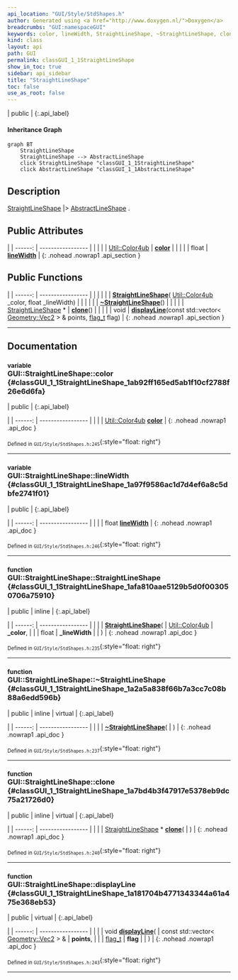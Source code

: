 ```yaml
---
api_location: "GUI/Style/StdShapes.h"
author: Generated using <a href="http://www.doxygen.nl/">Doxygen</a>
breadcrumbs: "GUI:namespaceGUI"
keywords: color, lineWidth, StraightLineShape, ~StraightLineShape, clone, displayLine
kind: class
layout: api
path: GUI
permalink: classGUI_1_1StraightLineShape
show_in_toc: true
sidebar: api_sidebar
title: "StraightLineShape"
toc: false
use_as_root: false
---
```


| public |
{:.api_label}

#### Inheritance Graph

```mermaid
graph BT
	StraightLineShape
	StraightLineShape --> AbstractLineShape
	click StraightLineShape "classGUI_1_1StraightLineShape"
	click AbstractLineShape "classGUI_1_1AbstractLineShape"
```

## Description

[StraightLineShape](classGUI_1_1StraightLineShape) |> [AbstractLineShape](classGUI_1_1AbstractLineShape) .



## Public Attributes

|
| ------: | ----------------- |
|  | |
| [Util::Color4ub](classUtil_1_1Color4ub) | **[color](#classGUI_1_1StraightLineShape_1ab92ff165ed5ab1f10cf2788f26e6d6fa)**  |
|  | |
| float | **[lineWidth](#classGUI_1_1StraightLineShape_1a97f9586ac1d7d4ef6a8c5dbfe2741f01)**  |
{: .nohead .nowrap1 .api_section }


## Public Functions

|
| ------: | ----------------- |
|  | |
|  | **[StraightLineShape](#classGUI_1_1StraightLineShape_1afa810aae5129b5d0f003050706a75910)**( [Util::Color4ub](classUtil_1_1Color4ub)  _color, float _lineWidth) |
|  | |
|  | **[~StraightLineShape](#classGUI_1_1StraightLineShape_1a2a5a838f66b7a3cc7c08b88a6edd596b)**() |
|  | |
| [StraightLineShape](classGUI_1_1StraightLineShape) * | **[clone](#classGUI_1_1StraightLineShape_1a7bd4b3f47917e5378eb9dc75a21726d0)**() |
|  | |
| void | **[displayLine](#classGUI_1_1StraightLineShape_1a181704b4771343344a61a475e368eb53)**(const std::vector< [Geometry::Vec2](namespaceGeometry#namespaceGeometry_1aa9c56320691770d4bc53916868f15e6d) > & points,  [flag_t](classGUI_1_1AbstractShape#classGUI_1_1AbstractShape_1a30ae7217ac48efbb16cf6053706fead5)  flag) |
{: .nohead .nowrap1 .api_section }


-------------------------------------------------------------------

## Documentation

### <small>variable</small><br/> GUI::StraightLineShape::color {#classGUI_1_1StraightLineShape_1ab92ff165ed5ab1f10cf2788f26e6d6fa}

| public |
{:.api_label}

|
| ------: | ----------------- |
|  |
| [Util::Color4ub](classUtil_1_1Color4ub) **[color](#classGUI_1_1StraightLineShape_1ab92ff165ed5ab1f10cf2788f26e6d6fa)**  |
{: .nohead .nowrap1 .api_doc }





<sub>Defined in `GUI/Style/StdShapes.h:245`</sub>{:style="float: right"}

-------------------------------------------------------------------

### <small>variable</small><br/> GUI::StraightLineShape::lineWidth {#classGUI_1_1StraightLineShape_1a97f9586ac1d7d4ef6a8c5dbfe2741f01}

| public |
{:.api_label}

|
| ------: | ----------------- |
|  |
| float **[lineWidth](#classGUI_1_1StraightLineShape_1a97f9586ac1d7d4ef6a8c5dbfe2741f01)**  |
{: .nohead .nowrap1 .api_doc }





<sub>Defined in `GUI/Style/StdShapes.h:246`</sub>{:style="float: right"}

-------------------------------------------------------------------

### <small>function</small><br/> GUI::StraightLineShape::StraightLineShape {#classGUI_1_1StraightLineShape_1afa810aae5129b5d0f003050706a75910}

| public | inline |
{:.api_label}

|
| ------: | ----------------- |
|  |
|  **[StraightLineShape](#classGUI_1_1StraightLineShape_1afa810aae5129b5d0f003050706a75910)**( |  [Util::Color4ub](classUtil_1_1Color4ub)  | **_color**, |
| | float | **_lineWidth** |
|   ) |
{: .nohead .nowrap1 .api_doc }





<sub>Defined in `GUI/Style/StdShapes.h:235`</sub>{:style="float: right"}

-------------------------------------------------------------------

### <small>function</small><br/> GUI::StraightLineShape::~StraightLineShape {#classGUI_1_1StraightLineShape_1a2a5a838f66b7a3cc7c08b88a6edd596b}

| public | inline | virtual |
{:.api_label}

|
| ------: | ----------------- |
|  |
|  **[~StraightLineShape](#classGUI_1_1StraightLineShape_1a2a5a838f66b7a3cc7c08b88a6edd596b)**( |  ) |
{: .nohead .nowrap1 .api_doc }





<sub>Defined in `GUI/Style/StdShapes.h:237`</sub>{:style="float: right"}

-------------------------------------------------------------------

### <small>function</small><br/> GUI::StraightLineShape::clone {#classGUI_1_1StraightLineShape_1a7bd4b3f47917e5378eb9dc75a21726d0}

| public | inline | virtual |
{:.api_label}

|
| ------: | ----------------- |
|  |
| [StraightLineShape](classGUI_1_1StraightLineShape) * **[clone](#classGUI_1_1StraightLineShape_1a7bd4b3f47917e5378eb9dc75a21726d0)**( |  ) |
{: .nohead .nowrap1 .api_doc }





<sub>Defined in `GUI/Style/StdShapes.h:240`</sub>{:style="float: right"}

-------------------------------------------------------------------

### <small>function</small><br/> GUI::StraightLineShape::displayLine {#classGUI_1_1StraightLineShape_1a181704b4771343344a61a475e368eb53}

| public | virtual |
{:.api_label}

|
| ------: | ----------------- |
|  |
| void **[displayLine](#classGUI_1_1StraightLineShape_1a181704b4771343344a61a475e368eb53)**( | const std::vector< [Geometry::Vec2](namespaceGeometry#namespaceGeometry_1aa9c56320691770d4bc53916868f15e6d) > & | **points**, |
| |  [flag_t](classGUI_1_1AbstractShape#classGUI_1_1AbstractShape_1a30ae7217ac48efbb16cf6053706fead5)  | **flag** |
|   ) |
{: .nohead .nowrap1 .api_doc }





<sub>Defined in `GUI/Style/StdShapes.h:243`</sub>{:style="float: right"}

-------------------------------------------------------------------

